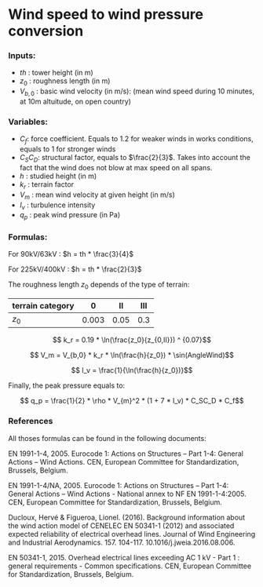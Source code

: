 # Wind speed to wind pressure conversion

### Inputs:

- $th$ : tower height (in m)
- $z_0$ : roughness length (in m)
- $V_{b,0}$ : basic wind velocity (in m/s): (mean wind speed during 10 minutes, at 10m altuitude, on open country)


### Variables:

- $C_f$: force coefficient. Equals to $1.2$ for weaker winds in works conditions, equals to $1$ for stronger winds
- $C_SC_D$: structural factor, equals to $\frac{2}{3}$. Takes into account the fact that the wind does not blow at max speed on all spans.
- $h$  : studied height (in m)
- $k_r$ : terrain factor
- $V_m$ : mean wind velocity at given height (in m/s)
- $I_v$ : turbulence intensity
- $q_p$ : peak wind pressure (in Pa)

### Formulas:

For 90kV/63kV :
$h = th * \frac{3}{4}$

For 225kV/400kV :
$h = th * \frac{2}{3}$


The roughness length $z_0$ depends of the type of terrain:

| terrain category | 0     | II   | III |
| ---------------- | ----- | ---- | --- |
| $z_0$            | 0.003 | 0.05 | 0.3 |

$$ k_r = 0.19 * \ln(\frac{z_0}{z_{0,II}}) ^ {0.07}$$ 

$$ V_m = V_{b,0} * k_r * \ln(\frac{h}{z_0}) * \sin(AngleWind)$$

$$ I_v = \frac{1}{\ln(\frac{h}{z_0})}$$

Finally, the peak pressure equals to:

$$ q_p = \frac{1}{2} * \rho * V_{m}^2 * (1 + 7 * I_v) * C_SC_D * C_f$$


### References

All thoses formulas can be found in the following documents:

EN 1991-1-4, 2005. Eurocode 1: Actions on Structures – Part 1-4: General Actions –
Wind Actions. CEN, European Committee for Standardization, Brussels,
Belgium.

EN 1991-1-4/NA, 2005. Eurocode 1: Actions on Structures – Part 1-4: General Actions –
Wind Actions - National annex to NF EN 1991-1-4:2005. CEN, European Committee for Standardization, Brussels,
Belgium.

Ducloux, Hervé & Figueroa, Lionel. (2016). Background information about the wind action model of CENELEC EN 50341-1 (2012) and associated expected reliability of electrical overhead lines. Journal of Wind Engineering and Industrial Aerodynamics. 157. 104-117. 10.1016/j.jweia.2016.08.006. 

EN 50341-1, 2015. Overhead electrical lines exceeding AC 1 kV - Part 1 : general requirements - Common specifications. CEN, European Committee for Standardization, Brussels,
Belgium.